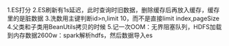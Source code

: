 1.ES打分
2.ES刷新有1s延迟，此时查询时旧数据，删除缓存后再放入缓存，缓存里的是脏数据
3.洗数用主键判断id>n,limit 10，而不是直接limit index,pageSize
4.父类和子类用BeanUtils拷贝的时候
5.记一次OOM：无界阻塞队列，HDFS加载到内存数据2600w：spark解析hdfs，然后数据导入es